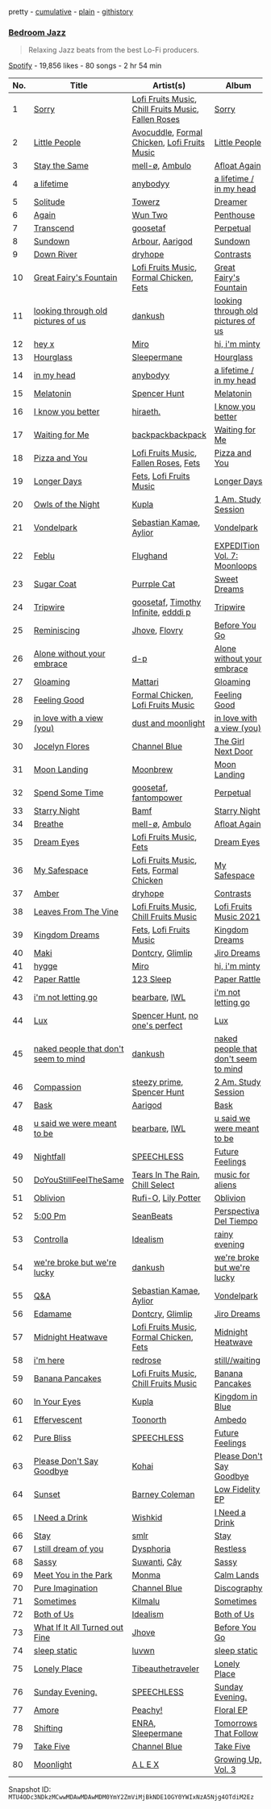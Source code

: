 pretty - [cumulative](/playlists/cumulative/37i9dQZF1DX4Ce7C9uKaHy.md) - [plain](/playlists/plain/37i9dQZF1DX4Ce7C9uKaHy) - [githistory](https://github.githistory.xyz/mackorone/spotify-playlist-archive/blob/main/playlists/plain/37i9dQZF1DX4Ce7C9uKaHy)

### [Bedroom Jazz](https://open.spotify.com/playlist/37i9dQZF1DX4Ce7C9uKaHy)

> Relaxing Jazz beats from the best Lo\-Fi producers.

[Spotify](https://open.spotify.com/user/spotify) - 19,856 likes - 80 songs - 2 hr 54 min

| No. | Title | Artist(s) | Album | Length |
|---|---|---|---|---|
| 1 | [Sorry](https://open.spotify.com/track/5gZfn1HnYbWr1QyP030wEa) | [Lofi Fruits Music](https://open.spotify.com/artist/1dABGukgZ8XKKOdd2rVSHM), [Chill Fruits Music](https://open.spotify.com/artist/34b7j3TqM5ramjmt2mc8tB), [Fallen Roses](https://open.spotify.com/artist/5I6WLC9Auo6aeTRHPQbdOv) | [Sorry](https://open.spotify.com/album/7sGfL6pR9dZmp0gVQlgxzD) | 1:45 |
| 2 | [Little People](https://open.spotify.com/track/1GJf1WBBmDLbGphcw0mlkN) | [Avocuddle](https://open.spotify.com/artist/48QpIkzC2yRCUCvNvOVZqD), [Formal Chicken](https://open.spotify.com/artist/5k3Cw8TfLQt40L5dbqxJKD), [Lofi Fruits Music](https://open.spotify.com/artist/1dABGukgZ8XKKOdd2rVSHM) | [Little People](https://open.spotify.com/album/7sYlZaPWr5Ud6QsCgaOyOi) | 2:02 |
| 3 | [Stay the Same](https://open.spotify.com/track/2NsNSA5Vpa6mzqNzehjup0) | [mell\-ø](https://open.spotify.com/artist/6bA2OonnJsG1tN9yClu2aC), [Ambulo](https://open.spotify.com/artist/6sPQwc6lix6K1Gv64v91Ml) | [Afloat Again](https://open.spotify.com/album/5gaCTvnjcK8yVFhZHnG7N2) | 2:04 |
| 4 | [a lifetime](https://open.spotify.com/track/5mcZF1kLzh4i182pDvp2RJ) | [anybodyy](https://open.spotify.com/artist/1aub8GgJikwSG4wUMWZrzl) | [a lifetime / in my head](https://open.spotify.com/album/63wBnahx47YdNGVY39pjDX) | 2:16 |
| 5 | [Solitude](https://open.spotify.com/track/68Q59HvGVaA4kQbAbJoh00) | [Towerz](https://open.spotify.com/artist/1bbah9s09626gweOzzLbKG) | [Dreamer](https://open.spotify.com/album/0I2bgaPp0ktK6AXGlADqHI) | 2:04 |
| 6 | [Again](https://open.spotify.com/track/24Jk4wYlLRXI9TUMdkHoMN) | [Wun Two](https://open.spotify.com/artist/69cjjIQEN8M6heOBT2SqZE) | [Penthouse](https://open.spotify.com/album/5MWhs2N3eO78ppIYmRUzmH) | 2:23 |
| 7 | [Transcend](https://open.spotify.com/track/0rPj7S7wJ7IF4PiUXlRRfY) | [goosetaf](https://open.spotify.com/artist/46NCqFl8vhQZD77y7XkvJs) | [Perpetual](https://open.spotify.com/album/22cGIyIDKV7ZcOMuiBqf8R) | 2:01 |
| 8 | [Sundown](https://open.spotify.com/track/1ZNBBIqH0beHORllNd3Uud) | [Arbour](https://open.spotify.com/artist/3pSfwb3p6BVPTYDkNdgxS2), [Aarigod](https://open.spotify.com/artist/3PcDrMW2mUYxuKB5Ue3c86) | [Sundown](https://open.spotify.com/album/3Q7VU1KXqFwgvVqcf2RmTf) | 2:48 |
| 9 | [Down River](https://open.spotify.com/track/4U09TYIzR2k3oo3gXiknjm) | [dryhope](https://open.spotify.com/artist/50Ej4gF8iYESted3e4JZ4t) | [Contrasts](https://open.spotify.com/album/7wDFM8dEj8csU071gXJmkH) | 2:24 |
| 10 | [Great Fairy's Fountain](https://open.spotify.com/track/1umuPHLW27T84q7nap3Aer) | [Lofi Fruits Music](https://open.spotify.com/artist/1dABGukgZ8XKKOdd2rVSHM), [Formal Chicken](https://open.spotify.com/artist/5k3Cw8TfLQt40L5dbqxJKD), [Fets](https://open.spotify.com/artist/0GJ3FYu5TXpDjqvPs9iA4u) | [Great Fairy's Fountain](https://open.spotify.com/album/0B10tHXVpvJ2Ii6IKXUZuf) | 1:52 |
| 11 | [looking through old pictures of us](https://open.spotify.com/track/76ypgNi0b7oDbboHzXi2qK) | [dankush](https://open.spotify.com/artist/4zxP5ygXMD6Ycjfi3M8Gkf) | [looking through old pictures of us](https://open.spotify.com/album/2QE3VXl4HdXYM1Vl8s7CWP) | 2:40 |
| 12 | [hey x](https://open.spotify.com/track/0ux0CW8DioEvqSl1oI4mlV) | [Miro](https://open.spotify.com/artist/5xvi5IOvzPsJxrQwVYrOXw) | [hi, i'm minty](https://open.spotify.com/album/4EYbb8gsQGvQveOC4KzMDn) | 3:19 |
| 13 | [Hourglass](https://open.spotify.com/track/1YYdaHYdCOCyAeWUfSiUkE) | [Sleepermane](https://open.spotify.com/artist/4gGsx7blPpBj7gKGmDBEfI) | [Hourglass](https://open.spotify.com/album/2s5jwScnGM1tHRvVvHv1Iz) | 1:54 |
| 14 | [in my head](https://open.spotify.com/track/7KwEzXyn7vmPHr7wqmThLA) | [anybodyy](https://open.spotify.com/artist/1aub8GgJikwSG4wUMWZrzl) | [a lifetime / in my head](https://open.spotify.com/album/63wBnahx47YdNGVY39pjDX) | 1:56 |
| 15 | [Melatonin](https://open.spotify.com/track/1fMTAkArOgnwGTj1mYahyZ) | [Spencer Hunt](https://open.spotify.com/artist/4btBTQ1pWqpnDPY4BWMh1S) | [Melatonin](https://open.spotify.com/album/5cYAPF3N32r7wUEl8WtGRI) | 3:32 |
| 16 | [I know you better](https://open.spotify.com/track/1U5feIyPWBl8tRkSk4cwWR) | [hiraeth.](https://open.spotify.com/artist/5oLTLuHsqyA78zxL9l3Udp) | [I know you better](https://open.spotify.com/album/4iKYslxWY70QS5XpofwuC2) | 1:25 |
| 17 | [Waiting for Me](https://open.spotify.com/track/575WSpF8OBLE1Giogp0ZmJ) | [backpackbackpack](https://open.spotify.com/artist/6ouTxKULWetTDB9nj5tBCV) | [Waiting for Me](https://open.spotify.com/album/7mndWYhAt9ZpgAftxos1Y9) | 1:14 |
| 18 | [Pizza and You](https://open.spotify.com/track/2moQmeENB1QMJXrEkFUcWT) | [Lofi Fruits Music](https://open.spotify.com/artist/1dABGukgZ8XKKOdd2rVSHM), [Fallen Roses](https://open.spotify.com/artist/5I6WLC9Auo6aeTRHPQbdOv), [Fets](https://open.spotify.com/artist/0GJ3FYu5TXpDjqvPs9iA4u) | [Pizza and You](https://open.spotify.com/album/5cHhDMSZBfdailiFiiYRNI) | 1:52 |
| 19 | [Longer Days](https://open.spotify.com/track/3bHYWZeQf8uZBKz35Q93xT) | [Fets](https://open.spotify.com/artist/0GJ3FYu5TXpDjqvPs9iA4u), [Lofi Fruits Music](https://open.spotify.com/artist/1dABGukgZ8XKKOdd2rVSHM) | [Longer Days](https://open.spotify.com/album/4r99r4UeTF8jVzd2Y0esjN) | 2:34 |
| 20 | [Owls of the Night](https://open.spotify.com/track/0DxFNeiT0zuSfF2IjX9vDX) | [Kupla](https://open.spotify.com/artist/7daSp9zXk1dmqNxwKFkL35) | [1 Am\. Study Session](https://open.spotify.com/album/5YHjaK7w0G690vmyEiob1C) | 2:21 |
| 21 | [Vondelpark](https://open.spotify.com/track/2eZ1y3eY02Twb00rYOsUhr) | [Sebastian Kamae](https://open.spotify.com/artist/7GsvnIE0bUBu6WZXO3ryJe), [Aylior](https://open.spotify.com/artist/2yCHwCR4w8pZyoSCyoQQfx) | [Vondelpark](https://open.spotify.com/album/6DUWrh2rpN32GmWYv1qXT4) | 2:00 |
| 22 | [Feblu](https://open.spotify.com/track/0BD9XqvXSSxlHsdBlLKhqA) | [Flughand](https://open.spotify.com/artist/6x5HLaMcoxaULXpgN0NJbb) | [EXPEDITion Vol\. 7: Moonloops](https://open.spotify.com/album/6Ads7rAZhNDWrcZqaCwJg6) | 1:33 |
| 23 | [Sugar Coat](https://open.spotify.com/track/4Q5SnRGF0wAluw3zY9NbYo) | [Purrple Cat](https://open.spotify.com/artist/73aKnLT4O8G2pBEfdlQzrE) | [Sweet Dreams](https://open.spotify.com/album/35Zg4Ksfyo1PmlztBn3UH6) | 2:59 |
| 24 | [Tripwire](https://open.spotify.com/track/4n8IYtgioSqtdcOvFsz7hI) | [goosetaf](https://open.spotify.com/artist/46NCqFl8vhQZD77y7XkvJs), [Timothy Infinite](https://open.spotify.com/artist/4rhZUbGllLmyrhbB9g2ZbX), [edddi p](https://open.spotify.com/artist/15oeMOYxaCQ2JwugNZZrsp) | [Tripwire](https://open.spotify.com/album/3W0Gm5LJOJUktZaaJYToAr) | 2:48 |
| 25 | [Reminiscing](https://open.spotify.com/track/0SLqAM3Jv5vKpjskuRK4aw) | [Jhove](https://open.spotify.com/artist/1R9fj5Tiy9XMFp5ANzS7FA), [Flovry](https://open.spotify.com/artist/2pLu3Ut2C3RviYZ3xUanBs) | [Before You Go](https://open.spotify.com/album/6rZmtp1Bc9n0rN20uqsLea) | 2:38 |
| 26 | [Alone without your embrace](https://open.spotify.com/track/1oSJNJPZdoeFf4zrbF7OIZ) | [d\-p](https://open.spotify.com/artist/5RdWE3BZ6xrseaVatOeUWc) | [Alone without your embrace](https://open.spotify.com/album/0Oa1ZmpCSJJChayiAZXMXI) | 2:29 |
| 27 | [Gloaming](https://open.spotify.com/track/09O1DNX6iLiAmi3b64aOhy) | [Mattari](https://open.spotify.com/artist/2vvyHDrc6kPcPXcTlIaumC) | [Gloaming](https://open.spotify.com/album/0mCpADfeZDh2APKiBQjzVL) | 2:51 |
| 28 | [Feeling Good](https://open.spotify.com/track/633vDzDBuj4VRSnLqUMCg0) | [Formal Chicken](https://open.spotify.com/artist/5k3Cw8TfLQt40L5dbqxJKD), [Lofi Fruits Music](https://open.spotify.com/artist/1dABGukgZ8XKKOdd2rVSHM) | [Feeling Good](https://open.spotify.com/album/6AHYXmBI1K9JIJlWGHCRR3) | 1:53 |
| 29 | [in love with a view \(you\)](https://open.spotify.com/track/3c11Ky9ZYkU4H1e1Teqd96) | [dust and moonlight](https://open.spotify.com/artist/13UEKq0Yy3pxaFdONSmdaF) | [in love with a view \(you\)](https://open.spotify.com/album/2EYmpxOfqkkHVzubhfe2Gj) | 1:45 |
| 30 | [Jocelyn Flores](https://open.spotify.com/track/1E6I7jxTnXPJ7JQsc5AJxk) | [Channel Blue](https://open.spotify.com/artist/7KJsrz0B4NjLsJMcyW3HZ8) | [The Girl Next Door](https://open.spotify.com/album/4Bo077MbwjBahlSDGsldxV) | 1:29 |
| 31 | [Moon Landing](https://open.spotify.com/track/0bOwsQHfwGHDDRTlWlD1cZ) | [Moonbrew](https://open.spotify.com/artist/4hIbcgjW07lDwyea7mJh4w) | [Moon Landing](https://open.spotify.com/album/6wDYcIOoFNExsWCZkvqAGp) | 2:00 |
| 32 | [Spend Some Time](https://open.spotify.com/track/18qKtfOEGDpkEpB0pT42Lr) | [goosetaf](https://open.spotify.com/artist/46NCqFl8vhQZD77y7XkvJs), [fantompower](https://open.spotify.com/artist/6psQOFgr41pQ2CiL2CCi47) | [Perpetual](https://open.spotify.com/album/22cGIyIDKV7ZcOMuiBqf8R) | 2:15 |
| 33 | [Starry Night](https://open.spotify.com/track/4lBoGeXC3ERsN5VeAJPBa1) | [Bamf](https://open.spotify.com/artist/3fBvawWDezorTt8q2xGj0p) | [Starry Night](https://open.spotify.com/album/5T4PW2mXk0J1Y6u870Ecug) | 2:46 |
| 34 | [Breathe](https://open.spotify.com/track/1F8o8OxsFFbgb3J0vWxE1B) | [mell\-ø](https://open.spotify.com/artist/6bA2OonnJsG1tN9yClu2aC), [Ambulo](https://open.spotify.com/artist/6sPQwc6lix6K1Gv64v91Ml) | [Afloat Again](https://open.spotify.com/album/5gaCTvnjcK8yVFhZHnG7N2) | 2:06 |
| 35 | [Dream Eyes](https://open.spotify.com/track/2LTBMxg9Yl21FCOjFf3GkD) | [Lofi Fruits Music](https://open.spotify.com/artist/1dABGukgZ8XKKOdd2rVSHM), [Fets](https://open.spotify.com/artist/0GJ3FYu5TXpDjqvPs9iA4u) | [Dream Eyes](https://open.spotify.com/album/4fU6cSmVcwCPieT14w4TtE) | 1:39 |
| 36 | [My Safespace](https://open.spotify.com/track/5WZuLPWvTE39s2KBLQnhAJ) | [Lofi Fruits Music](https://open.spotify.com/artist/1dABGukgZ8XKKOdd2rVSHM), [Fets](https://open.spotify.com/artist/0GJ3FYu5TXpDjqvPs9iA4u), [Formal Chicken](https://open.spotify.com/artist/5k3Cw8TfLQt40L5dbqxJKD) | [My Safespace](https://open.spotify.com/album/346UKwjoD8KTDBqLa47qad) | 2:13 |
| 37 | [Amber](https://open.spotify.com/track/4OdNQ6NpG14f2sbGm3Y8WT) | [dryhope](https://open.spotify.com/artist/50Ej4gF8iYESted3e4JZ4t) | [Contrasts](https://open.spotify.com/album/7wDFM8dEj8csU071gXJmkH) | 2:06 |
| 38 | [Leaves From The Vine](https://open.spotify.com/track/4LjrGTdlRNYU3UchCRwnOh) | [Lofi Fruits Music](https://open.spotify.com/artist/1dABGukgZ8XKKOdd2rVSHM), [Chill Fruits Music](https://open.spotify.com/artist/34b7j3TqM5ramjmt2mc8tB) | [Lofi Fruits Music 2021](https://open.spotify.com/album/35DIb6j45YmbHAfyN7HgaG) | 1:54 |
| 39 | [Kingdom Dreams](https://open.spotify.com/track/19W4cWhC9hFPwcGfJkuJEj) | [Fets](https://open.spotify.com/artist/0GJ3FYu5TXpDjqvPs9iA4u), [Lofi Fruits Music](https://open.spotify.com/artist/1dABGukgZ8XKKOdd2rVSHM) | [Kingdom Dreams](https://open.spotify.com/album/6i8r3aUSuojUW5eXJTmYTr) | 1:53 |
| 40 | [Maki](https://open.spotify.com/track/1jgZPU8y5lg8fulf33SE08) | [Dontcry](https://open.spotify.com/artist/3vzJueN7TkCtYpz1myVmDU), [Glimlip](https://open.spotify.com/artist/5wEF5my54dE5vMMmSUz2q3) | [Jiro Dreams](https://open.spotify.com/album/5oyhUHX2IlRm4vrn9TLRrS) | 1:20 |
| 41 | [hygge](https://open.spotify.com/track/3FZmsVepjKdjlswITUY8iV) | [Miro](https://open.spotify.com/artist/5xvi5IOvzPsJxrQwVYrOXw) | [hi, i'm minty](https://open.spotify.com/album/4EYbb8gsQGvQveOC4KzMDn) | 3:56 |
| 42 | [Paper Rattle](https://open.spotify.com/track/3GYEDucqkKwECJF5cXLVWo) | [123 Sleep](https://open.spotify.com/artist/5p2DzA0n3Ewwr3iDTVKtx5) | [Paper Rattle](https://open.spotify.com/album/43Ga8mWVba1e3EEqkFL0bw) | 2:34 |
| 43 | [i'm not letting go](https://open.spotify.com/track/7aBbWuqVFbghu6BvGubcwr) | [bearbare](https://open.spotify.com/artist/6PKlFeLEuDwKi9jOLf6qWi), [IWL](https://open.spotify.com/artist/0WCI8FhrRg1eGElGlN6vD4) | [i'm not letting go](https://open.spotify.com/album/2I5qkZFD97FGh77QmoXRqf) | 2:05 |
| 44 | [Lux](https://open.spotify.com/track/5KMcn8BC9HqgytDkT2oK7H) | [Spencer Hunt](https://open.spotify.com/artist/4btBTQ1pWqpnDPY4BWMh1S), [no one's perfect](https://open.spotify.com/artist/4vXVzSSH673xUv5sUmRGYX) | [Lux](https://open.spotify.com/album/5P5x5B74JxTD5WOviW26LY) | 1:59 |
| 45 | [naked people that don't seem to mind](https://open.spotify.com/track/1EYBIeMUH0ZpdlB2iMvVKs) | [dankush](https://open.spotify.com/artist/4zxP5ygXMD6Ycjfi3M8Gkf) | [naked people that don't seem to mind](https://open.spotify.com/album/3sqRXNbhFBHPTx18HUVwby) | 2:08 |
| 46 | [Compassion](https://open.spotify.com/track/0zdZeaDRFicceyjWsFNzlr) | [steezy prime](https://open.spotify.com/artist/4ApyJoQGYHAcMtJEvK5tRx), [Spencer Hunt](https://open.spotify.com/artist/4btBTQ1pWqpnDPY4BWMh1S) | [2 Am\. Study Session](https://open.spotify.com/album/4IGTs0cpVnm9qyGn02h1dB) | 2:13 |
| 47 | [Bask](https://open.spotify.com/track/4rlum0TcLjkpL9yNigfs9g) | [Aarigod](https://open.spotify.com/artist/3PcDrMW2mUYxuKB5Ue3c86) | [Bask](https://open.spotify.com/album/4lqdZp3M9Bdcd924ycbGJ1) | 2:18 |
| 48 | [u said we were meant to be](https://open.spotify.com/track/5VXZcOrPWCSVeCAqiYSBOK) | [bearbare](https://open.spotify.com/artist/6PKlFeLEuDwKi9jOLf6qWi), [IWL](https://open.spotify.com/artist/0WCI8FhrRg1eGElGlN6vD4) | [u said we were meant to be](https://open.spotify.com/album/38RGBr2aAetZq0iw5dVvrq) | 1:35 |
| 49 | [Nightfall](https://open.spotify.com/track/2bCwu6RFRzpRY0UKOnrOmg) | [SPEECHLESS](https://open.spotify.com/artist/0RUwm9ukhlW1oXDzXxj3C0) | [Future Feelings](https://open.spotify.com/album/3EaCf0e92oes8PobBFZWKt) | 1:51 |
| 50 | [DoYouStillFeelTheSame](https://open.spotify.com/track/5R5V3mMShpfS8MGCbGxlqe) | [Tears In The Rain](https://open.spotify.com/artist/3NRWttHA4hPGrdbRPsKRpz), [Chill Select](https://open.spotify.com/artist/5orR9ec1E60lLb1U76m3ul) | [music for aliens](https://open.spotify.com/album/2oY1SGoHstbzJRx3f1ER8j) | 2:21 |
| 51 | [Oblivion](https://open.spotify.com/track/2zhPy8zbBf53XgTtkEbnbO) | [Rufi\-O](https://open.spotify.com/artist/5GKakcgOxfujEnTZOffcRn), [Lily Potter](https://open.spotify.com/artist/2ICXkeX9vhcboodu8Auv8p) | [Oblivion](https://open.spotify.com/album/0Oa8rgpPA3gskDwdjpQBHp) | 2:32 |
| 52 | [5:00 Pm](https://open.spotify.com/track/7iZv82iUrrRCbkFWbrtd3l) | [SeanBeats](https://open.spotify.com/artist/6gxWrSNJaCqSVq9cYqjZIQ) | [Perspectiva Del Tiempo](https://open.spotify.com/album/3QwpMVWo9v5Z0CnLNBoaPm) | 2:09 |
| 53 | [Controlla](https://open.spotify.com/track/1FlY15vdP570PJucy6JdYm) | [Idealism](https://open.spotify.com/artist/6YJ4EgQzDfJnIHRbqIHAdD) | [rainy evening](https://open.spotify.com/album/2QfC7NDknouUOjSPm12OxQ) | 1:48 |
| 54 | [we're broke but we're lucky](https://open.spotify.com/track/439btZgIM3pNEHAkBB5Ncl) | [dankush](https://open.spotify.com/artist/4zxP5ygXMD6Ycjfi3M8Gkf) | [we're broke but we're lucky](https://open.spotify.com/album/1HCZ3njvm41ZBWdn4cfMeF) | 2:04 |
| 55 | [Q&A](https://open.spotify.com/track/3C6DgWELixmDdOvbobjnhg) | [Sebastian Kamae](https://open.spotify.com/artist/7GsvnIE0bUBu6WZXO3ryJe), [Aylior](https://open.spotify.com/artist/2yCHwCR4w8pZyoSCyoQQfx) | [Vondelpark](https://open.spotify.com/album/6DUWrh2rpN32GmWYv1qXT4) | 2:21 |
| 56 | [Edamame](https://open.spotify.com/track/1b4RrnJ3msQGsPbw46oGHU) | [Dontcry](https://open.spotify.com/artist/3vzJueN7TkCtYpz1myVmDU), [Glimlip](https://open.spotify.com/artist/5wEF5my54dE5vMMmSUz2q3) | [Jiro Dreams](https://open.spotify.com/album/5oyhUHX2IlRm4vrn9TLRrS) | 1:29 |
| 57 | [Midnight Heatwave](https://open.spotify.com/track/1JunuGr2z9aDXyY0cngKAh) | [Lofi Fruits Music](https://open.spotify.com/artist/1dABGukgZ8XKKOdd2rVSHM), [Formal Chicken](https://open.spotify.com/artist/5k3Cw8TfLQt40L5dbqxJKD), [Fets](https://open.spotify.com/artist/0GJ3FYu5TXpDjqvPs9iA4u) | [Midnight Heatwave](https://open.spotify.com/album/1q8PJnRe04yFGzs6gNxfo2) | 1:56 |
| 58 | [i'm here](https://open.spotify.com/track/4ROO38nMUzqSVxxU1D2sBO) | [redrose](https://open.spotify.com/artist/5DDsxWPT3cel3BxAC5oAvZ) | [still//waiting](https://open.spotify.com/album/5Efl0oiTN6EmJkDvcoUuA9) | 1:26 |
| 59 | [Banana Pancakes](https://open.spotify.com/track/6awaF1Fvzf7HoUFxyAB2Nr) | [Lofi Fruits Music](https://open.spotify.com/artist/1dABGukgZ8XKKOdd2rVSHM), [Chill Fruits Music](https://open.spotify.com/artist/34b7j3TqM5ramjmt2mc8tB) | [Banana Pancakes](https://open.spotify.com/album/3edsrXRfHg8sCKVUWDwQMS) | 1:37 |
| 60 | [In Your Eyes](https://open.spotify.com/track/5BVIZf8m649sKuvqDMeDdz) | [Kupla](https://open.spotify.com/artist/7daSp9zXk1dmqNxwKFkL35) | [Kingdom in Blue](https://open.spotify.com/album/7boAU92M1FypSBlYz0aeSg) | 2:58 |
| 61 | [Effervescent](https://open.spotify.com/track/6IR6lNKONhV6tPn1dbq5lD) | [Toonorth](https://open.spotify.com/artist/5cnRXRa8otbppSiXvfdmo3) | [Ambedo](https://open.spotify.com/album/0ZMuOWAgInjSRfHKfbntet) | 2:17 |
| 62 | [Pure Bliss](https://open.spotify.com/track/69uZTz8xKc5cb0rZEUy8YC) | [SPEECHLESS](https://open.spotify.com/artist/0RUwm9ukhlW1oXDzXxj3C0) | [Future Feelings](https://open.spotify.com/album/3EaCf0e92oes8PobBFZWKt) | 2:36 |
| 63 | [Please Don't Say Goodbye](https://open.spotify.com/track/72zJx1CWNTbD78Ziu0UGjk) | [Kohai](https://open.spotify.com/artist/4i8YmrvKe2CSIUT08ewdpF) | [Please Don't Say Goodbye](https://open.spotify.com/album/6gASWphaTZCtCWP8AY7Eza) | 1:57 |
| 64 | [Sunset](https://open.spotify.com/track/1dvpoWiJMAp6FoIWAR1LJd) | [Barney Coleman](https://open.spotify.com/artist/36K3p9zmpNUhrKrdwjbmXh) | [Low Fidelity EP](https://open.spotify.com/album/0g75kGrqzYlV0QfFzUYsXj) | 2:21 |
| 65 | [I Need a Drink](https://open.spotify.com/track/1AyUQ8VrPQh37txjLYb3KC) | [Wishkid](https://open.spotify.com/artist/0fBiX79fGtRfNkfv2yR5Rw) | [I Need a Drink](https://open.spotify.com/album/6tXoiYc2Qm2oZPeonX3s9Q) | 2:32 |
| 66 | [Stay](https://open.spotify.com/track/3VmOcYg433TPhPcp2ADuoG) | [smlr](https://open.spotify.com/artist/1FG84tTPToBCGS5Zn0ARDo) | [Stay](https://open.spotify.com/album/42DGmFWwVsub49PiAwteNv) | 2:08 |
| 67 | [I still dream of you](https://open.spotify.com/track/72Y9PQKgbZNDDqtJsYuOOI) | [Dysphoria](https://open.spotify.com/artist/0SjvG9TO02Only9hkIBswM) | [Restless](https://open.spotify.com/album/6VzMemVHUEpsdXODPAtOKL) | 1:42 |
| 68 | [Sassy](https://open.spotify.com/track/7v81zDad0PAPjJ45mphEul) | [Suwanti](https://open.spotify.com/artist/48QEanQFa6GOiSGR3uyiOi), [Cây](https://open.spotify.com/artist/2AMpDRQKGRKMI72ricUKNe) | [Sassy](https://open.spotify.com/album/39cCVhyG7YYWMKLm4yxlp5) | 1:51 |
| 69 | [Meet You in the Park](https://open.spotify.com/track/4it9vYyCde5RrYXxqBbxKo) | [Monma](https://open.spotify.com/artist/50nVKm0xa3p8KYXXssG2ym) | [Calm Lands](https://open.spotify.com/album/4dglmAUDnppEU1kx3zRCPJ) | 2:31 |
| 70 | [Pure Imagination](https://open.spotify.com/track/6redzaZ6sGkqvZiUxKLYB8) | [Channel Blue](https://open.spotify.com/artist/7KJsrz0B4NjLsJMcyW3HZ8) | [Discography](https://open.spotify.com/album/6d5aTFlnrl6n2U9Q7f8HNV) | 1:52 |
| 71 | [Sometimes](https://open.spotify.com/track/5tAp0bYvWzBQqTWCBiAwf8) | [Kilmalu](https://open.spotify.com/artist/62UCV3nYWbWpXRNXbBjU4G) | [Sometimes](https://open.spotify.com/album/46z9nN5SP1D4W4JR0Ff6Rp) | 2:10 |
| 72 | [Both of Us](https://open.spotify.com/track/1ADffIiBVfqDSRb8LKE3pU) | [Idealism](https://open.spotify.com/artist/6YJ4EgQzDfJnIHRbqIHAdD) | [Both of Us](https://open.spotify.com/album/3zY1NSZAdVDljcs0SeG63K) | 1:55 |
| 73 | [What If It All Turned out Fine](https://open.spotify.com/track/5gcOwfYRvWbDwho79MwpR5) | [Jhove](https://open.spotify.com/artist/1R9fj5Tiy9XMFp5ANzS7FA) | [Before You Go](https://open.spotify.com/album/6rZmtp1Bc9n0rN20uqsLea) | 2:41 |
| 74 | [sleep static](https://open.spotify.com/track/3Y7o45SbDTvzKrlkVLut4y) | [luvwn](https://open.spotify.com/artist/7nVUUnsqtNsHsClBi5gPwl) | [sleep static](https://open.spotify.com/album/7kxWQptPxIOHYQklLsvuFg) | 1:38 |
| 75 | [Lonely Place](https://open.spotify.com/track/3TK5Af29Ba9pjE0eSsujGe) | [Tibeauthetraveler](https://open.spotify.com/artist/1csp9v9FfSxU0LcBtfWFCb) | [Lonely Place](https://open.spotify.com/album/4knByOxlegNO6AIipucQXp) | 2:16 |
| 76 | [Sunday Evening.](https://open.spotify.com/track/54EGtk5LxuWGkCc3pqTi59) | [SPEECHLESS](https://open.spotify.com/artist/0RUwm9ukhlW1oXDzXxj3C0) | [Sunday Evening.](https://open.spotify.com/album/24x6bbAwLxKmNNyWaLpF0i) | 1:02 |
| 77 | [Amore](https://open.spotify.com/track/0gAT8yeYMh4EUiWRdLNkka) | [Peachy!](https://open.spotify.com/artist/7gvbCoLA8lJUktp8G2xIRR) | [Floral EP](https://open.spotify.com/album/2AlDekbTBkjh7gOXa1QFM4) | 1:56 |
| 78 | [Shifting](https://open.spotify.com/track/5pWSFR7XCupryMCju8umk0) | [ENRA](https://open.spotify.com/artist/1jDbZQQs4VNtiC4AerpIg4), [Sleepermane](https://open.spotify.com/artist/4gGsx7blPpBj7gKGmDBEfI) | [Tomorrows That Follow](https://open.spotify.com/album/30KbuLXO5pTJ75mBilXPVI) | 2:24 |
| 79 | [Take Five](https://open.spotify.com/track/11ppb9MvpzxbmChaakrKKK) | [Channel Blue](https://open.spotify.com/artist/7KJsrz0B4NjLsJMcyW3HZ8) | [Take Five](https://open.spotify.com/album/1lIfPSq2TmUxaGOiUKmUP0) | 2:18 |
| 80 | [Moonlight](https://open.spotify.com/track/0fgWMwqn3me97RFl2CTOKP) | [A L E X](https://open.spotify.com/artist/3nCJkmgdZQ6l8o828Y3vNQ) | [Growing Up, Vol\. 3](https://open.spotify.com/album/2AldFXJiuHfti8YgkUNQTG) | 3:38 |

Snapshot ID: `MTU4ODc3NDkzMCwwMDAwMDAwMDM0YmY2ZmViMjBkNDE1OGY0YWIxNzA5Njg4OTdiM2Ez`
